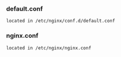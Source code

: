 ### default.conf
```
located in /etc/nginx/conf.d/default.conf 
```

### nginx.conf
```
located in /etc/nginx/nginx.conf 
```
